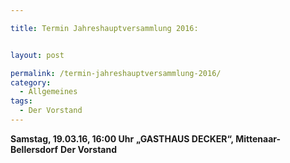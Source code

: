 ```yaml
---

title: Termin Jahreshauptversammlung 2016: 


layout: post

permalink: /termin-jahreshauptversammlung-2016/
category:
  - Allgemeines
tags:
  - Der Vorstand
---
```

<b>Samstag, 19.03.16, 16:00 Uhr</b>
<b>„GASTHAUS DECKER“, Mittenaar-Bellersdorf</b>
<b>Der Vorstand</b>